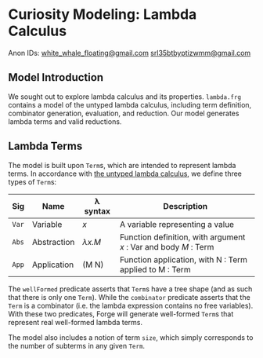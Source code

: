 # Curiosity Modeling: Lambda Calculus
Anon IDs:
white_whale_floating@gmail.com
srl35btbyptizwmm@gmail.com	


## Model Introduction

We sought out to explore lambda calculus and its properties. `lambda.frg` contains a model of the untyped lambda calculus, including term definition, combinator generation, evaluation, and reduction. Our model generates lambda terms and valid reductions.

## Lambda Terms

The model is built upon `Term`s, which are intended to represent lambda terms. In accordance with [the untyped lambda calculus](https://en.wikipedia.org/wiki/Lambda_calculus), we define three types of `Term`s:

| Sig   |        Name | λ syntax | Description 
|-------|-------------|----------|-------------
| `Var` | Variable    | *x*      | A variable representing a value 
| `Abs` | Abstraction | *λx.M*   | Function definition, with argument *x* : Var and body *M* : Term 
| `App` | Application | (M N)    | Function application, with N : Term applied to M : Term 

The `wellFormed` predicate asserts that `Term`s have a tree shape (and as such that there is only one `Term`). While the `combinator` predicate asserts that the `Term` is a combinator (i.e. the lambda expression contains no free variables). With these two predicates, Forge will generate well-formed `Term`s that represent real well-formed lambda terms.

The model also includes a notion of term `size`, which simply corresponds to the number of subterms in any given `Term`.

